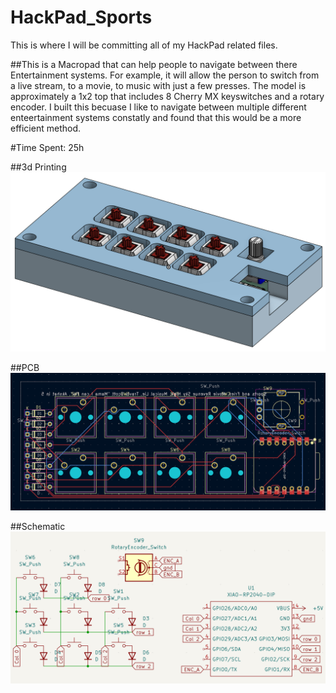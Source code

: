 # HackPad_Sports
This is where I will be committing all of my HackPad related files.

##This is a Macropad that can help people to navigate between there Entertainment systems. For example, it will allow the person to switch from a live stream, to a movie, to music with just a few presses. The model is approximately a 1x2 top that includes 8 Cherry MX keyswitches and a rotary encoder. I built this becuase I like to navigate between multiple different enteertainment systems constatly and found that this would be a more efficient method.

#Time Spent: 25h

##3d Printing
![AngledScreenShot](https://raw.githubusercontent.com/aksprasan/Entertainment-HackPad/refs/heads/main/ScreenShots/HackPad-Cad-AngledScreenShot.png)

##PCB
![PCB](https://github.com/aksprasan/Entertainment-HackPad/blob/main/ScreenShots/PCB-ScreenShot.png?raw=true)

##Schematic
![SchematicEdit](https://github.com/aksprasan/Entertainment-HackPad/blob/main/ScreenShots/Schematic-Edit-SceenShot.png?raw=true)
